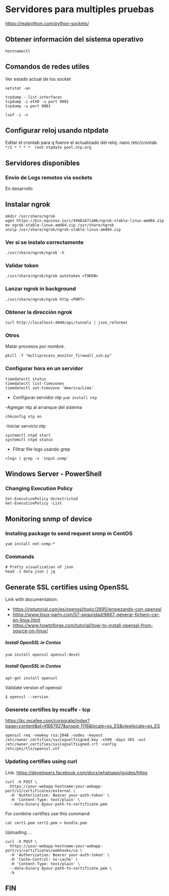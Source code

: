 # Servidores para multiples pruebas

https://realpython.com/python-sockets/

## Obtener información del sistema operativo
```
hostnamectl
```
## Comandos de redes utiles
Ver estado actual de los socket
```
netstat -an
```
```
tcpdump --list-interfaces 
tcpdump -i eth0 -u port 9001
tcpdump -u port 9001
```

```
lsof -i -n
```

## Configurar reloj usando ntpdate
Editar el crontab para q fuerce el actualizado del reloj.
nano /etc/crontab
`*/1 * * * *  root ntpdate pool.ntp.org`

## Servidores disponibles
### Envio de Logs remotos via sockets 
En desarrollo

## Instalar ngrok
```
mkdir /usr/share/ngrok
wget https://bin.equinox.io/c/4VmDzA7iaHb/ngrok-stable-linux-amd64.zip
mv ngrok-stable-linux-amd64.zip /usr/share/ngrok
unzip /usr/share/ngrok/ngrok-stable-linux-amd64.zip
```
### Ver si se instalo correctamente
`./usr/share/ngrok/ngrok -h`

### Validar token
`./usr/share/ngrok/ngrok autotoken <TOKEN>`

### Lanzar ngrok in background
`./usr/share/ngrok/ngrok http <PORT>`

### Obtener la dirección ngrok
`curl http://localhost:4040/api/tunnels | json_reformat`

### Otros
Matar procesos por nombre.

`pkill -f "multiprocess_monitor_firewall_ssh.py"`

### Configurar hora en un servidor
```
timedatectl status
timedatectl list-timezones
timedatectl set-timezone 'America/Lima'
```
- Configurar servidor ntp
`yum install ntp`

-Agregar ntp al arranque del sistema

`chkconfig ntp on`

-Iniciar servicio ntp 
```
systemctl ntpd start 
systemctl ntpd status
```

- Filtrar file logs usando grep
 ```
 <log> | grep -v 'input.snmp'
```

## Windows Server  - PowerShell
### Changing Execution Policy
```
Set-ExecutionPolicy Unrestricted
Get-ExecutionPolicy -List
```

## Monitoring snmp of device
### Instaling package to send request snmp in CentOS
```
yum install net-snmp-*
```

### Commands 
```
# Pretty visualization of json
head -1 data.json | jq
```

## Generate SSL certifies using OpenSSL

Link with documentation: 
- https://riptutorial.com/es/openssl/topic/2695/empezando-con-openssl
- https://www.linux-party.com/57-seguridad/9667-generar-fichero-csr-en-linux.html
- https://www.howtoforge.com/tutorial/how-to-install-openssl-from-source-on-linux/

##### Install OpenSSL in Centos
```
yum install openssl openssl-devel 
```
##### Install OpenSSL in Centos

```
apt-get install openssl 
```

Validate version of openssl
```
$ openssl --version
```

### Generete certifies by mcaffe - tcp

https://kc.mcafee.com/corporate/index?page=content&id=KB87927&snspd-1116&locale=es_ES&viewlocale=es_ES

```
openssl req -newkey rsa:2048 -nodes -keyout /etc/owner_certifies/syslogselfsigned.key -x509 -days 365 -out /etc/owner_certifies/syslogselfsigned.crt -config /etc/pki/tls/openssl.cnf
```


### Updating certifies using curl 

Link: https://developers.facebook.com/docs/whatsapp/guides/https

```
curl -X POST \
  https://your-webapp-hostname:your-webapp-port/v1/certificates/external \
  -H 'Authorization: Bearer your-auth-token' \
  -H 'Content-Type: text/plain' \
  --data-binary @your-path-to-certificate.pem 
```
For combine certifies use this command:
```
cat cert1.pem cert2.pem > bundle.pem
```
Uploading ...
```
curl -X POST \
  https://your-webapp-hostname:your-webapp-port/v1/certificates/webhooks/ca \
  -H 'Authorization: Bearer your-auth-token' \
  -H 'Cache-Control: no-cache' \
  -H 'Content-Type: text/plain' \
  --data-binary @your-path-to-certificate.pem \
  -k
```

## FIN

